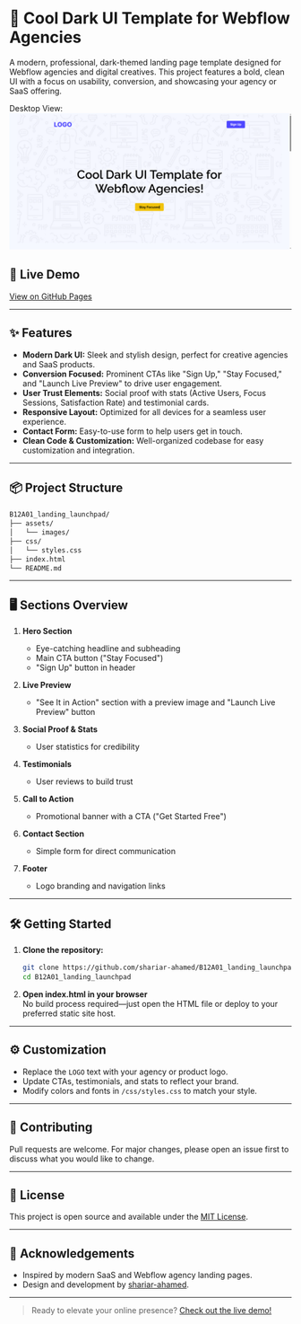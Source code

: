 # 🚀 Cool Dark UI Template for Webflow Agencies

A modern, professional, dark-themed landing page template designed for Webflow agencies and digital creatives. This project features a bold, clean UI with a focus on usability, conversion, and showcasing your agency or SaaS offering.


Desktop View:
![Desktop Screenshot](Screenshot_PC.png)

## 🚀 Live Demo

[View on GitHub Pages](https://shariar-ahamed.github.io/B12A01_landing_launchpad/)

---

## ✨ Features

- **Modern Dark UI:** Sleek and stylish design, perfect for creative agencies and SaaS products.
- **Conversion Focused:** Prominent CTAs like "Sign Up," "Stay Focused," and "Launch Live Preview" to drive user engagement.
- **User Trust Elements:** Social proof with stats (Active Users, Focus Sessions, Satisfaction Rate) and testimonial cards.
- **Responsive Layout:** Optimized for all devices for a seamless user experience.
- **Contact Form:** Easy-to-use form to help users get in touch.
- **Clean Code & Customization:** Well-organized codebase for easy customization and integration.

---

## 📦 Project Structure

```
B12A01_landing_launchpad/
├── assets/
│   └── images/
├── css/
│   └── styles.css
├── index.html
└── README.md
```

---

## 🖥️ Sections Overview

1. **Hero Section**  
   - Eye-catching headline and subheading
   - Main CTA button ("Stay Focused")
   - "Sign Up" button in header

2. **Live Preview**  
   - "See It in Action" section with a preview image and "Launch Live Preview" button

3. **Social Proof & Stats**  
   - User statistics for credibility

4. **Testimonials**  
   - User reviews to build trust

5. **Call to Action**  
   - Promotional banner with a CTA ("Get Started Free")

6. **Contact Section**  
   - Simple form for direct communication

7. **Footer**  
   - Logo branding and navigation links

---

## 🛠️ Getting Started

1. **Clone the repository:**
   ```bash
   git clone https://github.com/shariar-ahamed/B12A01_landing_launchpad.git
   cd B12A01_landing_launchpad
   ```

2. **Open index.html in your browser**  
   No build process required—just open the HTML file or deploy to your preferred static site host.

---

## ⚙️ Customization

- Replace the `LOGO` text with your agency or product logo.
- Update CTAs, testimonials, and stats to reflect your brand.
- Modify colors and fonts in `/css/styles.css` to match your style.

---

## 🤝 Contributing

Pull requests are welcome. For major changes, please open an issue first to discuss what you would like to change.

---

## 📄 License

This project is open source and available under the [MIT License](LICENSE).

---

## 🙏 Acknowledgements

- Inspired by modern SaaS and Webflow agency landing pages.
- Design and development by [shariar-ahamed](https://github.com/shariar-ahamed).

---

> Ready to elevate your online presence? [Check out the live demo!](https://shariar-ahamed.github.io/B12A01_landing_launchpad/)
